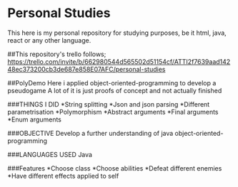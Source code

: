 # Personal Studies
This here is my personal repository for studying purposes, be it html, java, react or any other language.

##This repository's trello follows;
https://trello.com/invite/b/662980544d565502d51154cf/ATTI2f7639aad14248ec373200cb3de687e858E07AFC/personal-studies

##PolyDemo Here i applied object-oriented-programming to develop a pseudogame A lot of it is just proofs of concept and not actually finished

###THINGS I DID *String splitting *Json and json parsing *Different parametrisation *Polymorphism *Abstract arguments *Final arguments *Enum arguments

###OBJECTIVE Develop a further understanding of java object-oriented-programming

###LANGUAGES USED Java

###Features *Choose class *Choose abilities *Defeat different enemies *Have different effects applied to self
